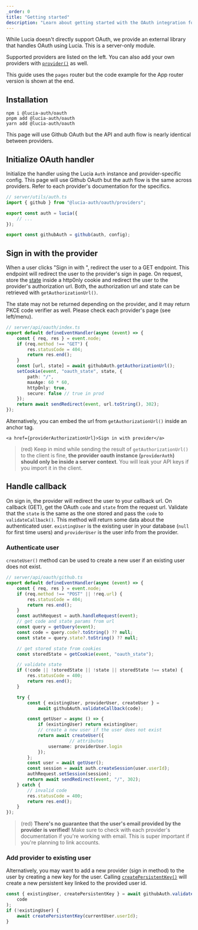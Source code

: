 ```yaml
---
_order: 0
title: "Getting started"
description: "Learn about getting started with the OAuth integration for Lucia in Next.js"
---
```


While Lucia doesn't directly support OAuth, we provide an external library that handles OAuth using Lucia. This is a server-only module.

Supported providers are listed on the left. You can also add your own providers with [`provider()`](/reference/oauth/lucia-auth-oauth#provider) as well.

This guide uses the `pages` router but the code example for the App router version is shown at the end.

## Installation

```
npm i @lucia-auth/oauth
pnpm add @lucia-auth/oauth
yarn add @lucia-auth/oauth
```

This page will use Github OAuth but the API and auth flow is nearly identical between providers.

## Initialize OAuth handler

Initialize the handler using the Lucia `Auth` instance and provider-specific config. This page will use Github OAuth but the auth flow is the same across providers. Refer to each provider's documentation for the specifics.

```ts
// server/utils/auth.ts
import { github } from "@lucia-auth/oauth/providers";

export const auth = lucia({
	// ...
});

export const githubAuth = github(auth, config);
```

## Sign in with the provider

When a user clicks "Sign in with <provider>", redirect the user to a GET endpoint. This endpoint will redirect the user to the provider's sign in page. On request, store the [state](https://www.rfc-editor.org/rfc/rfc6749#section-4.1.1) inside a http0nly cookie and redirect the user to the provider's authorization url. Both, the authorization url and state can be retrieved with `getAuthorizationUrl()`.

The state may not be returned depending on the provider, and it may return PKCE code verifier as well. Please check each provider's page (see left/menu).

```ts
// server/api/oauth/index.ts
export default defineEventHandler(async (event) => {
	const { req, res } = event.node;
	if (req.method !== "GET") {
		res.statusCode = 404;
		return res.end();
	}
	const [url, state] = await githubAuth.getAuthorizationUrl();
	setCookie(event, "oauth_state", state, {
		path: "/",
		maxAge: 60 * 60,
		httpOnly: true,
		secure: false // true in prod
	});
	return await sendRedirect(event, url.toString(), 302);
});
```

Alternatively, you can embed the url from `getAuthorizationUrl()` inside an anchor tag.

```svelte
<a href={providerAuthorizationUrl}>Sign in with provider</a>
```

> (red) Keep in mind while sending the result of `getAuthorizationUrl()` to the client is fine, **the provider oauth instance (`providerAuth`) should only be inside a server context**. You will leak your API keys if you import it in the client.

## Handle callback

On sign in, the provider will redirect the user to your callback url. On callback (GET), get the OAuth `code` and `state` from the request url. Validate that the `state` is the same as the one stored and pass the `code` to `validateCallback()`. This method will return some data about the authenticated user. `existingUser` is the existing user in your database (`null` for first time users) and `providerUser` is the user info from the provider.

### Authenticate user

`createUser()` method can be used to create a new user if an existing user does not exist.

```ts
// server/api/oauth/github.ts
export default defineEventHandler(async (event) => {
	const { req, res } = event.node;
	if (req.method !== "POST" || !req.url) {
		res.statusCode = 404;
		return res.end();
	}
	const authRequest = auth.handleRequest(event);
	// get code and state params from url
	const query = getQuery(event);
	const code = query.code?.toString() ?? null;
	const state = query.state?.toString() ?? null;

	// get stored state from cookies
	const storedState = getCookie(event, "oauth_state");

	// validate state
	if (!code || !storedState || !state || storedState !== state) {
		res.statusCode = 400;
		return res.end();
	}

	try {
		const { existingUser, providerUser, createUser } =
			await githubAuth.validateCallback(code);

		const getUser = async () => {
			if (existingUser) return existingUser;
			// create a new user if the user does not exist
			return await createUser({
						// attributes
				username: providerUser.login
			});
		};
		const user = await getUser();
		const session = await auth.createSession(user.userId);
		authRequest.setSession(session);
		return await sendRedirect(event, "/", 302);
	} catch {
		// invalid code
		res.statusCode = 400;
		return res.end();
	}
});
```

> (red) **There's no guarantee that the user's email provided by the provider is verified!** Make sure to check with each provider's documentation if you're working with email. This is super important if you're planning to link accounts.

### Add provider to existing user

Alternatively, you may want to add a new provider (sign in method) to the user by creating a new key for the user. Calling [`createPersistentKey()`](/reference/oauth/providersession#createpersistentkey) will create a new persistent key linked to the provided user id.

```ts
const { existingUser, createPersistentKey } = await githubAuth.validateCallback(
	code
);
if (!existingUser) {
	await createPersistentKey(currentUser.userId);
}
```